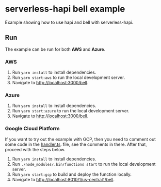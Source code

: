 # serverless-hapi bell example

Example showing how to use hapi and bell with serverless-hapi.

## Run
The example can be run for both **AWS** and **Azure**.

### AWS
1. Run `yarn install` to install dependencies.
2. Run `yarn start:aws` to run the local development server.
3. Navigate to [http://localhost:3000/bell](http://localhost:3000/bell).

### Azure
1. Run `yarn install` to install dependencies.
2. Run `yarn start:azure` to run the local development server.
3. Navigate to [http://localhost:3000/bell](http://localhost:3000/bell).

### Google Cloud Platform
If you want to try out the example with GCP, then you need to comment out some code
in the [handler.ts](https://github.com/drager/serverless-hapi/blob/2.0.x/example/bell/handler.ts).
file, see the comments in there. After that, proceed with the steps below.

1. Run `yarn install` to install dependencies.
2. Run `./node_modules/.bin/functions start` to run the local development server. 
3. Run `yarn start:gcp` to build and deploy the function locally.
4. Navigate to [http://localhost:8010/1/us-central1/bell](http://localhost:8010/1/us-central1/bell).
